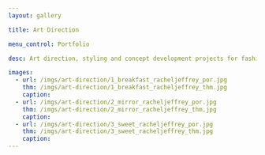 ```yaml
---
layout: gallery

title: Art Direction

menu_control: Portfolio

desc: Art direction, styling and concept development projects for fashion and photography.

images:
  - url: /imgs/art-direction/1_breakfast_racheljeffrey_por.jpg
    thm: /imgs/art-direction/1_breakfast_racheljeffrey_thm.jpg
    caption: 
  - url: /imgs/art-direction/2_mirror_racheljeffrey_por.jpg
    thm: /imgs/art-direction/2_mirror_racheljeffrey_thm.jpg
    caption: 
  - url: /imgs/art-direction/3_sweet_racheljeffrey_por.jpg
    thm: /imgs/art-direction/3_sweet_racheljeffrey_thm.jpg
    caption: 
---
```

